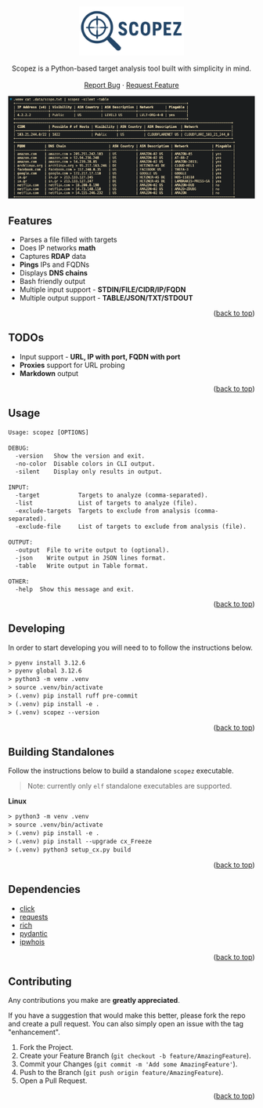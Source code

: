 <a id="readme-top"></a>

<!-- PROJECT LOGO -->
<br />

<div align="center">
  <a href="https://github.com/xcalts/scopez">
    <img src=".github/logo.svg" alt="Logo" height="100" />
  </a>
  <p align="center">
    Scopez is a Python-based target analysis tool built with simplicity in mind.
    <br />
    <br />
    <a href="https://github.com/xcalts/scopez/issues/new?labels=bug&template=bug-report---.md">Report Bug</a>
    ·
    <a href="https://github.com/xcalts/scopez/issues/new?labels=enhancement&template=feature-request---.md">Request Feature</a>
  </p>

  <img src=".github/screenshot.png" alt="Logo" width="600" />

</div>

## Features

- Parses a file filled with targets
- Does IP networks **math**
- Captures **RDAP** data
- **Pings** IPs and FQDNs
- Displays **DNS chains**
- Bash friendly output
- Multiple input support - **STDIN/FILE/CIDR/IP/FQDN**
- Multiple output support - **TABLE/JSON/TXT/STDOUT**

<p align="right">(<a href="#readme-top">back to top</a>)</p>

## TODOs

- Input support - **URL, IP with port, FQDN with port**
- **Proxies** support for URL probing
- **Markdown** output

<p align="right">(<a href="#readme-top">back to top</a>)</p>

## Usage

```
Usage: scopez [OPTIONS]

DEBUG:
  -version   Show the version and exit.
  -no-color  Disable colors in CLI output.
  -silent    Display only results in output.

INPUT:
  -target           Targets to analyze (comma-separated).
  -list             List of targets to analyze (file).
  -exclude-targets  Targets to exclude from analysis (comma-separated).
  -exclude-file     List of targets to exclude from analysis (file).

OUTPUT:
  -output  File to write output to (optional).
  -json    Write output in JSON lines format.
  -table   Write output in Table format.

OTHER:
  -help  Show this message and exit.
```

<p align="right">(<a href="#readme-top">back to top</a>)</p>

## Developing

In order to start developing you will need to to follow the instructions below.

```txt
> pyenv install 3.12.6
> pyenv global 3.12.6
> python3 -m venv .venv
> source .venv/bin/activate
> (.venv) pip install ruff pre-commit
> (.venv) pip install -e .
> (.venv) scopez --version
```

<p align="right">(<a href="#readme-top">back to top</a>)</p>

## Building Standalones

Follow the instructions below to build a standalone `scopez` executable.

> Note: currently only `elf` standalone executables are supported.

**Linux**

```txt
> python3 -m venv .venv
> source .venv/bin/activate
> (.venv) pip install -e .
> (.venv) pip install --upgrade cx_Freeze
> (.venv) python3 setup_cx.py build
```

<p align="right">(<a href="#readme-top">back to top</a>)</p>

## Dependencies

- [click](https://github.com/pallets/click)
- [requests](https://github.com/psf/requests)
- [rich](https://github.com/Textualize/rich)
- [pydantic](https://github.com/pydantic/pydantic)
- [ipwhois](https://github.com/secynic/ipwhois)

<p align="right">(<a href="#readme-top">back to top</a>)</p>

## Contributing

Any contributions you make are **greatly appreciated**.

If you have a suggestion that would make this better, please fork the repo and create a pull request.
You can also simply open an issue with the tag "enhancement".

1. Fork the Project.
2. Create your Feature Branch (`git checkout -b feature/AmazingFeature`).
3. Commit your Changes (`git commit -m 'Add some AmazingFeature'`).
4. Push to the Branch (`git push origin feature/AmazingFeature`).
5. Open a Pull Request.

<p align="right">(<a href="#readme-top">back to top</a>)</p>

